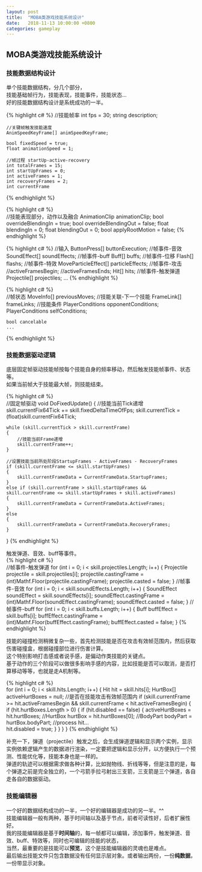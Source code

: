 ```yaml
---
layout: post
title:  "MOBA类游戏技能系统设计"
date:   2018-11-13 10:00:00 +0800
categories: gameplay
---
```


## MOBA类游戏技能系统设计

### 技能数据结构设计
 
单个技能数据结构，分几个部分，<br>
技能基础帧行为，技能表现，技能事件，技能状态...<br>
好的技能数据结构设计是系统成功的一半。<br>

{% highlight c# %}
	//技能帧率
	int fps = 30;
	string description;

	//关键帧触发技能速度
	AnimSpeedKeyFrame[] animSpeedKeyFrame;

	bool fixedSpeed = true;
	float animationSpeed = 1;

	//帧过程 startUp-active-recovery
	int totalFrames = 15;
	int startUpFrames = 0;
	int activeFrames = 1;
	int recoveryFrames = 2;
	int currentFrame
{% endhighlight %}
	
{% highlight c# %}	
	//技能表现部分，动作以及融合
	AnimationClip animationClip;
	bool overrideBlendingIn = true;
	bool overrideBlendingOut = false;
	float blendingIn = 0;
	float blendingOut = 0;
	bool applyRootMotion = false;
{% endhighlight %}

{% highlight c# %}
	//输入
	ButtonPress[] buttonExecution;
	//帧事件-音效
	SoundEffect[] soundEffects;
	//帧事件-buff
	Buff[] buffs;
	//帧事件-位移
	Flash[] flashs;
	//帧事件-特效
	MoveParticleEffect[] particleEffects;
	//帧事件-攻击
	//activeFramesBegin;
	//activeFramesEnds;
	Hit[] hits;
	//帧事件-触发弹道
	Projectile[] projectiles;
	...
{% endhighlight %}

{% highlight c# %}	
	//帧状态
	MoveInfo[] previousMoves;
	//技能关联-下一个技能
	FrameLink[] frameLinks;
	//技能条件
	PlayerConditions opponentConditions;
	PlayerConditions selfConditions;

	bool cancelable 
	...
{% endhighlight %}

### 技能数据驱动逻辑
底层固定帧驱动技能帧按每个技能自身的频率移动，然后触发技能帧事件、状态等。<br>
如果当前帧大于技能最大帧，则技能结束。<br>

{% highlight c# %}	
//固定帧驱动
void DoFixedUpdate()
{
	//技能当前Tick递增
	skill.currentFix64Tick += skill.fixedDeltaTimeOfFps;
	skill.currentTick = (float)skill.currentFix64Tick;

	while (skill.currentTick > skill.currentFrame)
	{	
		//技能当前Frame递增
		skill.currentFrame++;
	}

	//设置技能当前所处阶段StartupFrames - ActiveFrames - RecoveryFrames
	if (skill.currentFrame <= skill.startUpFrames)
	{
		skill.currentFrameData = CurrentFrameData.StartupFrames;
	}
	else if (skill.currentFrame > skill.startUpFrames && skill.currentFrame <= skill.startUpFrames + skill.activeFrames)
	{
		skill.currentFrameData = CurrentFrameData.ActiveFrames;
	}
	else
	{
		skill.currentFrameData = CurrentFrameData.RecoveryFrames;
	}
}
{% endhighlight %}

触发弹道、音效、buff等事件。<br>
{% highlight c# %}	
//帧事件-触发弹道
for (int i = 0; i < skill.projectiles.Length; i++)
{
	Projectile projectile = skill.projectiles[i];
	projectile.castingFrame = (int)Mathf.Floor(projectile.castingFrame);
	projectile.casted = false;
}
//帧事件-音效
for (int i = 0; i < skill.soundEffects.Length; i++)
{
	SoundEffect soundEffect = skill.soundEffects[i];
	soundEffect.castingFrame = (int)Mathf.Floor(soundEffect.castingFrame);
	soundEffect.casted = false;
}
//帧事件-buff
for (int i = 0; i < skill.buffs.Length; i++)
{
	Buff buffEffect = skill.buffs[i];
	buffEffect.castingFrame = (int)Mathf.Floor(buffEffect.castingFrame);
	buffEffect.casted = false;
}
{% endhighlight %}

技能的碰撞检测稍微复杂一些，首先检测技能是否在攻击有效帧范围内，然后获取伤害碰撞盒，根据碰撞部位进行伤害计算。<br>
这个特别影响打击感或者说手感，是偏动作类技能的关键点。<br>
基于动作的三个阶段可以做很多影响手感的内容，比如技能是否可以取消，是否打算移动等等，也就是走A机制等。<br>

{% highlight c# %}	
for (int i = 0; i < skill.hits.Length; i++)
{
	Hit hit = skill.hits[i];
	HurtBox[] activeHurtBoxes = null;
	//是否在技能攻击有效帧范围内
	if (skill.currentFrame >= hit.activeFramesBegin &&
	    skill.currentFrame < hit.activeFramesBegin)
	{
		if (hit.hurtBoxes.Length > 0)
		{
			if (hit.disabled == false)
			{
				activeHurtBoxes = hit.hurtBoxes;
				//HurtBox hurtBox = hit.hurtBoxes[0];
				//BodyPart bodyPart = hurtBox.bodyPart;
				//process hit...			
				hit.disabled = true;
			}
		}
	}
}
{% endhighlight %}

补充一下，弹道（projectile）触发之后，会生成弹道逻辑和显示两个实例，显示实例依赖逻辑产生的数据进行渲染，一定要把逻辑和显示分开，以方便执行一个预测、性能优化等，技能本身也是一样的。<br>
弹道的轨迹可以根据需求做各种计算，比如抛物线、折线等等，但是注意的是，每个弹道之前是完全独立的，一个弓箭手拉弓射出三支箭，三支箭是三个弹道，各自走各自的数据驱动。<br>

### 技能编辑器
一个好的数据结构成功的一半，一个好的编辑器是成功的另一半。^^<br>
技能编辑器一般有两种，基于时间轴以及基于节点，前者可读性好，后者扩展性好。<br>
我的技能编辑器是基于**时间轴**的，每一帧都可以编辑，添加事件，触发弹道、音效、buff、特效等，同时也可编辑的技能的状态，<br>
当然，最重要的是技能可以**预览**，这个是技能编辑器的灵魂也是难点。<br>
最后输出技能文件只包含数据没有任何显示层对象。或者输出两份，一份**纯数据**，一份带显示对象。<br>
